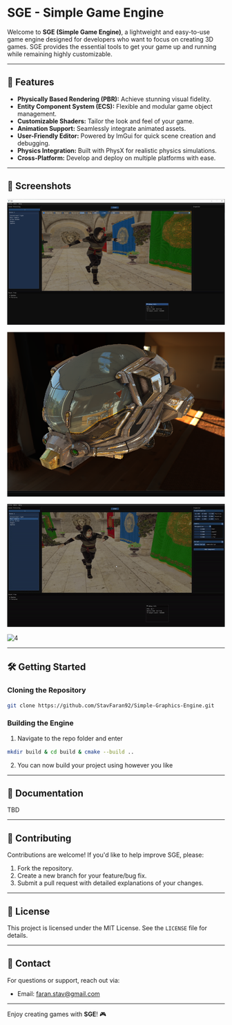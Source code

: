 # SGE - Simple Game Engine

Welcome to **SGE (Simple Game Engine)**, a lightweight and easy-to-use game engine designed for developers who want to focus on creating 3D games. SGE provides the essential tools to get your game up and running while remaining highly customizable.

---

## 🚀 Features

- **Physically Based Rendering (PBR):** Achieve stunning visual fidelity.
- **Entity Component System (ECS):** Flexible and modular game object management.
- **Customizable Shaders:** Tailor the look and feel of your game.
- **Animation Support:** Seamlessly integrate animated assets.
- **User-Friendly Editor:** Powered by ImGui for quick scene creation and debugging.
- **Physics Integration:** Built with PhysX for realistic physics simulations.
- **Cross-Platform:** Develop and deploy on multiple platforms with ease.

---

## 📸 Screenshots

![1](Images/img1.PNG)

![2](Images/img2.PNG)

![3](Images/vid1.gif)

![4](Images/vid2.gif)

---

## 🛠️ Getting Started

### Cloning the Repository

```bash
git clone https://github.com/StavFaran92/Simple-Graphics-Engine.git
```

### Building the Engine

1. Navigate to the repo folder and enter 

```bash
mkdir build & cd build & cmake --build ..
```

2. You can now build your project using however you like

---

## 📖 Documentation

TBD

---

## 🤝 Contributing

Contributions are welcome! If you'd like to help improve SGE, please:

1. Fork the repository.
2. Create a new branch for your feature/bug fix.
3. Submit a pull request with detailed explanations of your changes.

---

## 📄 License

This project is licensed under the MIT License. See the `LICENSE` file for details.

---

## 💬 Contact

For questions or support, reach out via:
- Email: faran.stav@gmail.com
---

Enjoy creating games with **SGE**! 🎮
